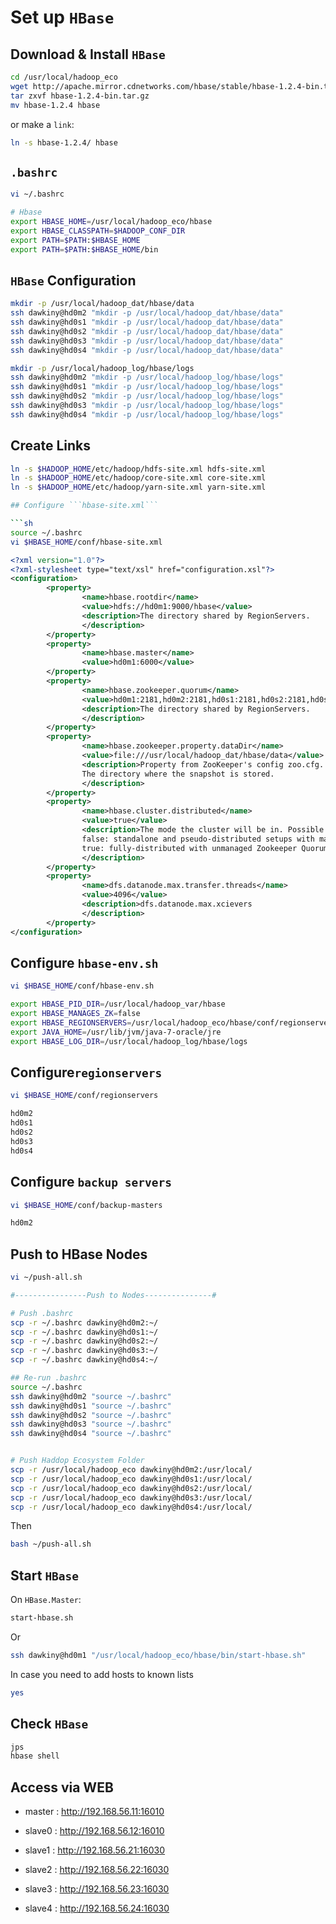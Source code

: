 # Set up ```HBase```

## Download & Install ```HBase```

```sh
cd /usr/local/hadoop_eco
wget http://apache.mirror.cdnetworks.com/hbase/stable/hbase-1.2.4-bin.tar.gz
tar zxvf hbase-1.2.4-bin.tar.gz
mv hbase-1.2.4 hbase
```
or make a ```link```:
```sh
ln -s hbase-1.2.4/ hbase
```

## ```.bashrc```
```sh
vi ~/.bashrc
```
```sh
# Hbase
export HBASE_HOME=/usr/local/hadoop_eco/hbase
export HBASE_CLASSPATH=$HADOOP_CONF_DIR
export PATH=$PATH:$HBASE_HOME
export PATH=$PATH:$HBASE_HOME/bin
```

## ```HBase``` Configuration

```sh
mkdir -p /usr/local/hadoop_dat/hbase/data
ssh dawkiny@hd0m2 "mkdir -p /usr/local/hadoop_dat/hbase/data"
ssh dawkiny@hd0s1 "mkdir -p /usr/local/hadoop_dat/hbase/data"
ssh dawkiny@hd0s2 "mkdir -p /usr/local/hadoop_dat/hbase/data"
ssh dawkiny@hd0s3 "mkdir -p /usr/local/hadoop_dat/hbase/data"
ssh dawkiny@hd0s4 "mkdir -p /usr/local/hadoop_dat/hbase/data"
```

```sh
mkdir -p /usr/local/hadoop_log/hbase/logs
ssh dawkiny@hd0m2 "mkdir -p /usr/local/hadoop_log/hbase/logs"
ssh dawkiny@hd0s1 "mkdir -p /usr/local/hadoop_log/hbase/logs"
ssh dawkiny@hd0s2 "mkdir -p /usr/local/hadoop_log/hbase/logs"
ssh dawkiny@hd0s3 "mkdir -p /usr/local/hadoop_log/hbase/logs"
ssh dawkiny@hd0s4 "mkdir -p /usr/local/hadoop_log/hbase/logs"
```


## Create Links

```sh
ln -s $HADOOP_HOME/etc/hadoop/hdfs-site.xml hdfs-site.xml
ln -s $HADOOP_HOME/etc/hadoop/core-site.xml core-site.xml
ln -s $HADOOP_HOME/etc/hadoop/yarn-site.xml yarn-site.xml

## Configure ```hbase-site.xml```

```sh
source ~/.bashrc
vi $HBASE_HOME/conf/hbase-site.xml 
```

```xml
<?xml version="1.0"?>
<?xml-stylesheet type="text/xsl" href="configuration.xsl"?>
<configuration>
        <property>
                <name>hbase.rootdir</name>
                <value>hdfs://hd0m1:9000/hbase</value>
                <description>The directory shared by RegionServers.
                </description>
        </property>
        <property>
                <name>hbase.master</name>
                <value>hd0m1:6000</value>
        </property>
        <property>
                <name>hbase.zookeeper.quorum</name>
                <value>hd0m1:2181,hd0m2:2181,hd0s1:2181,hd0s2:2181,hd0s3:2181,hd0s4:2181</value>
                <description>The directory shared by RegionServers.
                </description>
        </property>
        <property>
                <name>hbase.zookeeper.property.dataDir</name>
                <value>file:///usr/local/hadoop_dat/hbase/data</value>
                <description>Property from ZooKeeper's config zoo.cfg.
                The directory where the snapshot is stored.
                </description>
        </property>
        <property>
                <name>hbase.cluster.distributed</name>
                <value>true</value>
                <description>The mode the cluster will be in. Possible values are
                false: standalone and pseudo-distributed setups with managed Zookeeper
                true: fully-distributed with unmanaged Zookeeper Quorum (see hbase-env.sh)
                </description>
        </property>
        <property>
                <name>dfs.datanode.max.transfer.threads</name>
                <value>4096</value>
                <description>dfs.datanode.max.xcievers
                </description>
        </property>
</configuration>
```

## Configure ```hbase-env.sh```

```sh
vi $HBASE_HOME/conf/hbase-env.sh 
```



```sh
export HBASE_PID_DIR=/usr/local/hadoop_var/hbase
export HBASE_MANAGES_ZK=false                     
export HBASE_REGIONSERVERS=/usr/local/hadoop_eco/hbase/conf/regionservers
export JAVA_HOME=/usr/lib/jvm/java-7-oracle/jre
export HBASE_LOG_DIR=/usr/local/hadoop_log/hbase/logs
```

## Configure```regionservers```

```sh
vi $HBASE_HOME/conf/regionservers
```
```sh
hd0m2
hd0s1
hd0s2
hd0s3
hd0s4
```

## Configure ```backup servers```
```sh
vi $HBASE_HOME/conf/backup-masters
```
```sh
hd0m2
```

## Push to HBase Nodes
```sh
vi ~/push-all.sh
```

```sh
#----------------Push to Nodes---------------#

# Push .bashrc
scp -r ~/.bashrc dawkiny@hd0m2:~/
scp -r ~/.bashrc dawkiny@hd0s1:~/
scp -r ~/.bashrc dawkiny@hd0s2:~/
scp -r ~/.bashrc dawkiny@hd0s3:~/
scp -r ~/.bashrc dawkiny@hd0s4:~/

## Re-run .bashrc
source ~/.bashrc
ssh dawkiny@hd0m2 "source ~/.bashrc"
ssh dawkiny@hd0s1 "source ~/.bashrc"
ssh dawkiny@hd0s2 "source ~/.bashrc"
ssh dawkiny@hd0s3 "source ~/.bashrc"
ssh dawkiny@hd0s4 "source ~/.bashrc"


# Push Haddop Ecosystem Folder
scp -r /usr/local/hadoop_eco dawkiny@hd0m2:/usr/local/
scp -r /usr/local/hadoop_eco dawkiny@hd0s1:/usr/local/
scp -r /usr/local/hadoop_eco dawkiny@hd0s2:/usr/local/
scp -r /usr/local/hadoop_eco dawkiny@hd0s3:/usr/local/
scp -r /usr/local/hadoop_eco dawkiny@hd0s4:/usr/local/

```

Then
```sh
bash ~/push-all.sh
```



## Start ```HBase```

On ```HBase.Master```:
```sh
start-hbase.sh
```
Or
```sh
ssh dawkiny@hd0m1 "/usr/local/hadoop_eco/hbase/bin/start-hbase.sh"
```
In case you need to add hosts to known lists
```sh
yes
```

## Check ```HBase```
```sh
jps
hbase shell
```

## Access via WEB

* master : http://192.168.56.11:16010

* slave0 : http://192.168.56.12:16010
* slave1 : http://192.168.56.21:16030  
* slave2 : http://192.168.56.22:16030  
* slave3 : http://192.168.56.23:16030  
* slave4 : http://192.168.56.24:16030  
